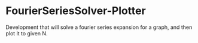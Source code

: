 # FourierSeriesSolver-Plotter
Development that will solve a fourier series expansion for a graph, and then plot it to given N.
